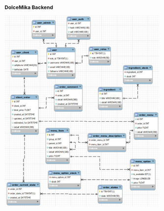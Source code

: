 ### DolceMika Backend

![Relational model from the database](/backend/docs/database_relational_model.jpeg)
